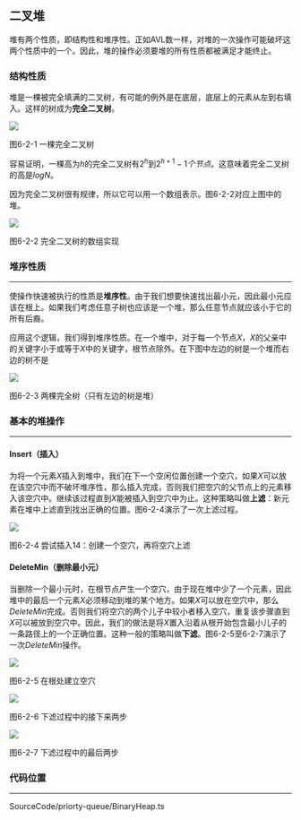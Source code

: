 ## 二叉堆

堆有两个性质，即结构性和堆序性。正如AVL数一样，对堆的一次操作可能破坏这两个性质中的一个。因此，堆的操作必须要堆的所有性质都被满足才能终止。

### 结构性质

堆是一棵被完全填满的二叉树，有可能的例外是在底层，底层上的元素从左到右填入。这样的树成为**完全二叉树**。

<image src="../../../Images/ch6/6-2-1.png">

图6-2-1 一棵完全二叉树

容易证明，一棵高为$h$的完全二叉树有$2^h$到$2^{h+1}-1个节点$。这意味着完全二叉树的高是$logN$。

因为完全二叉树很有规律，所以它可以用一个数组表示。图6-2-2对应上图中的堆。

<image src="../../../Images/ch6/6-2-2.png">

图6-2-2 完全二叉树的数组实现

### 堆序性质
---

使操作快速被执行的性质是**堆序性**。由于我们想要快速找出最小元，因此最小元应该在根上。如果我们考虑任意子树也应该是一个堆，那么任意节点就应该小于它的所有后裔。

应用这个逻辑，我们得到堆序性质。在一个堆中，对于每一个节点$X$，$X$的父亲中的关键字小于或等于$X$中的关键字，根节点除外。在下图中左边的树是一个堆而右边的树不是

<image src="../../../Images/ch6/6-2-3.png">

图6-2-3 两棵完全树（只有左边的树是堆）


### 基本的堆操作
---

#### Insert（插入）

为将一个元素$X$插入到堆中，我们在下一个空闲位置创建一个空穴，如果$X$可以放在该空穴中而不破坏堆序性，那么插入完成，否则我们把空穴的父节点上的元素移入该空穴中。继续该过程直到$X$能被插入到空穴中为止。这种策略叫做**上滤**：新元素在堆中上滤直到找出正确的位置。图6-2-4演示了一次上滤过程。

<image src="../../../Images/ch6/6-2-4.png">

图6-2-4 尝试插入14：创建一个空穴，再将空穴上滤

#### DeleteMin（删除最小元）
当删除一个最小元时，在根节点产生一个空穴，由于现在堆中少了一个元素，因此堆中的最后一个元素$X$必须移动到堆的某个地方。如果$X$可以放在空穴中，那么$DeleteMin$完成。否则我们将空穴的两个儿子中较小者移入空穴，重复该步骤直到$X$可以被放到空穴中。因此，我们的做法是将$X$置入沿着从根开始包含最小儿子的一条路径上的一个正确位置。这种一般的策略叫做**下滤**。图6-2-5至6-2-7演示了一次$DeleteMin$操作。

<image src="../../../Images/ch6/6-2-5.png">

图6-2-5 在根处建立空穴

<image src="../../../Images/ch6/6-2-6.png">

图6-2-6 下滤过程中的接下来两步

<image src="../../../Images/ch6/6-2-7.png">

图6-2-7 下滤过程中的最后两步


### 代码位置
---

SourceCode/priorty-queue/BinaryHeap.ts